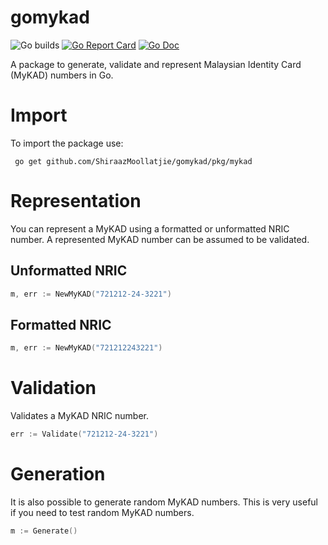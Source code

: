 # gomykad

![Go builds](https://github.com/ShiraazMoollatjie/gomykad/workflows/Go%20builds/badge.svg)
[![Go Report Card](https://goreportcard.com/badge/github.com/ShiraazMoollatjie/gomykad?style=flat-square)](https://goreportcard.com/report/github.com/ShiraazMoollatjie/gomykad)
[![Go Doc](https://img.shields.io/badge/godoc-reference-blue.svg?style=flat-square)](http://godoc.org/github.com/ShiraazMoollatjie/gomykad/pkg/mykad)

A package to generate, validate and represent Malaysian Identity Card (MyKAD) numbers in Go.

# Import
To import the package use:
```
 go get github.com/ShiraazMoollatjie/gomykad/pkg/mykad
```

# Representation
You can represent a MyKAD using a formatted or unformatted NRIC number. A represented MyKAD number can be assumed to 
be validated.

## Unformatted NRIC
```go
m, err := NewMyKAD("721212-24-3221")
```

## Formatted NRIC
```go
m, err := NewMyKAD("721212243221")
```

# Validation
Validates a MyKAD NRIC number. 

```go
err := Validate("721212-24-3221")
```

# Generation
It is also possible to generate random MyKAD numbers. This is very useful if you need to test random MyKAD numbers. 

```go
m := Generate()
```

